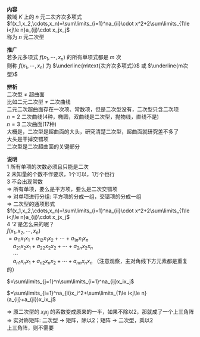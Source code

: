 **内容**  
数域 $K$ 上的 $n$ 元二次齐次多项式 $f(x_1,x_2,\cdots,x_n)=\sum\limits_{i=1}^na_{ii}\cdot x^2+2\sum\limits_{1\le i<j\le n}a_{ij}\cdot x_jx_j$  
称为 $n$ 元二次型  
  
**推广**  
若多元多项式 $f(x_1,\cdots,x_n)$ 的所有单项式都是 $m$ 次  
则称 $f(x_1,\cdots,x_n)$ 为 $\underline{m\text{次齐次多项式}}$ 或 $\underline{m次型}$  
  
**辨析**  
二次型 $\neq$ 超曲面  
比如二元二次型 $\neq$ 二次曲线  
二元二次超曲面存在一次项、常数项，但是二次型没有，二次型只含二次项  
$n=2$ 二次曲线(4种，椭圆，双曲线是二次型，抛物线，直线不是)  
$n=3$ 二次曲面(17种)  
大概是，二次型是超曲面的大头，研究清楚二次型，超曲面就研究差不多了  
大头是干掉交错项  
二次型是二次超曲面的关键部分  
  
**说明**  
1 所有单项的次数必须且只能是二次  
2 未知量的个数不作要求，1个可以，1万个也行  
3 不会出现常数  
$\Rightarrow$ 所有单项，要么是平方项，要么是二次交错项  
$\Rightarrow$ 对单项进行分组: 平方项的分成一组，交错项的分成一组  
$\Rightarrow$ 二次型的通项形式  
$f(x_1,x_2,\cdots,x_n)=\sum\limits_{i=1}^na_{ii}\cdot x^2+2\sum\limits_{1\le i<j\le n}a_{ij}\cdot x_jx_j$  
4 ‘2'是怎么来的呢？  
$f(x_1,x_2,\cdots,x_n)$  
$=a_{11}x_1x_1+a_{12}x_1x_2+\cdots+a_{1n}x_1x_n$  
$\quad a_{21}x_2x_1+a_{22}x_2x_2+\cdots+a_{2n}x_2x_n$  
$\quad \cdots$  
$\quad a_{n1}x_nx_1+a_{n2}x_nx_2+\cdots+a_{nn}x_nx_n$ （注意观察，主对角线下方元素都是重复的）  
  
$=\sum\limits_{j=1}^n\sum\limits_{i=1}^na_{ij}x_ix_j$  
  
$=\sum\limits_{i=1}^na_{ii}x_i^2+\sum\limits_{1\le i<j\le n}(a_{ij}+a_{ji})x_ix_j$  
  
$\Rightarrow$ 原二次型的 $x_ix_j$ 的系数变成原来的一半，如果不除以2，那就成了一个上三角阵  
$\Rightarrow$ 实对称矩阵: 二次型 $\to$ 矩阵，除以2；矩阵 $\to$ 二次型，乘以2  
上三角阵，则不需要  
